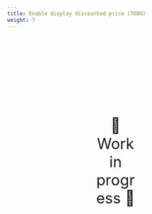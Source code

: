 ```yaml
---
title: Enable display discounted price (TODO)
weight: 7
---
```

<div style="text-align: center; font-size:2.5em;margin: 200px;">🚧 Work in progress 🚧</div>
